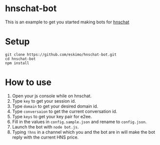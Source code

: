 # hnschat-bot
This is an example to get you started making bots for [hnschat](https://hns.chat)

# Setup
```
git clone https://github.com/eskimo/hnschat-bot.git
cd hnschat-bot
npm install
```

# How to use
1. Open your js console while on hnschat.
2. Type `key` to get your session id.
3. Type `domain` to get your desired domain id.
4. Type `conversaion` to get the current conversation id.
5. Type `keys` to get your key pair for e2ee.
6. Fill in the values in `config.sample.json` and rename to `config.json`.
7. Launch the bot with `node bot.js`.
8. Typing `!hns` in a channel which you and the bot are in will make the bot reply with the current HNS price.
